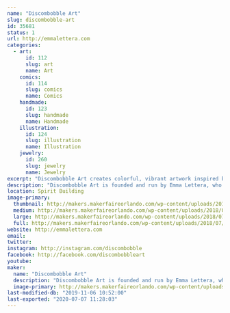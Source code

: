 ```yaml
---
name: "Discombobble Art"
slug: discombobble-art
id: 35681
status: 1
url: http://emmalettera.com
categories:
  - art:
      id: 112
      slug: art
      name: Art
    comics:
      id: 114
      slug: comics
      name: Comics
    handmade:
      id: 123
      slug: handmade
      name: Handmade
    illustration:
      id: 124
      slug: illustration
      name: Illustration
    jewelry:
      id: 260
      slug: jewelry
      name: Jewelry
excerpt: "Discombobble Art creates colorful, vibrant artwork inspired by pop culture, fashion photography, and the fantasy genre. While primarily working with digital media and watercolor, Disombobble also experiments with various other materials that include gouache, resin casting, wire wrapping, and linoleum printing to create prints, jewelry, and apparel. "
description: "Discombobble Art is founded and run by Emma Lettera, who's background is primarily in graphic design. Using her design background, under the Discombobble brand, Emma creates colorful, vibrant artwork inspired by pop culture, fashion photography, and the fantasy genre. While she primarily works with digital media and watercolor, she also experiments with various other materials that include gouache, resin casting, wire wrapping, and linoleum printing to create prints, jewelry, and apparel. When exhibiting at events, Emma regularly sketches to demonstrate the use of different materials and drawing techniques for anyone who is curious and loves answering any questions about the creative field."
location: Spirit Building
image-primary:
  thumbnail: http://makers.makerfaireorlando.com/wp-content/uploads/2018/07/logo-3-150x150.png
  medium: http://makers.makerfaireorlando.com/wp-content/uploads/2018/07/logo-3-300x300.png
  large: http://makers.makerfaireorlando.com/wp-content/uploads/2018/07/logo-3-1024x1024.png
  full: http://makers.makerfaireorlando.com/wp-content/uploads/2018/07/logo-3.png
website: http://emmalettera.com
email: 
twitter: 
instagram: http://instagram.com/discombobble
facebook: http://facebook.com/discombobbleart
youtube: 
maker:
  name: "Discombobble Art"
  description: "Discombobble Art is founded and run by Emma Lettera, who's background is primarily in graphic design. Using her design background, under the Discombobble brand, Emma creates colorful, vibrant artwork inspired by pop culture, fashion photography, and the fantasy genre. While she primarily works with digital media and watercolor, she also experiments with various other materials that include gouache, resin casting, wire wrapping, and linoleum printing to create prints, jewelry, and apparel. "
  image-primary: http://makers.makerfaireorlando.com/wp-content/uploads/2018/07/logo-2-1024x1024.png
last-modified-db: "2019-11-06 10:52:00"
last-exported: "2020-07-07 11:28:03"
---
```

